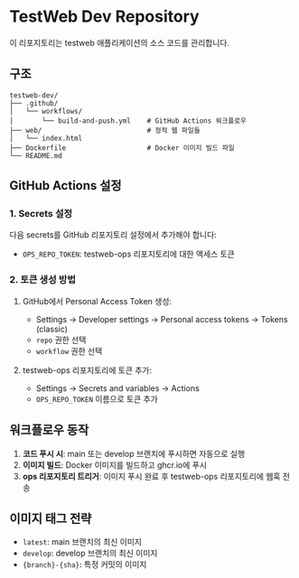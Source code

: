 # TestWeb Dev Repository

이 리포지토리는 testweb 애플리케이션의 소스 코드를 관리합니다.

## 구조

```
testweb-dev/
├── .github/
│   └── workflows/
│       └── build-and-push.yml    # GitHub Actions 워크플로우
├── web/                          # 정적 웹 파일들
│   └── index.html
├── Dockerfile                    # Docker 이미지 빌드 파일
└── README.md
```

## GitHub Actions 설정

### 1. Secrets 설정

다음 secrets를 GitHub 리포지토리 설정에서 추가해야 합니다:

- `OPS_REPO_TOKEN`: testweb-ops 리포지토리에 대한 액세스 토큰

### 2. 토큰 생성 방법

1. GitHub에서 Personal Access Token 생성:
   - Settings → Developer settings → Personal access tokens → Tokens (classic)
   - `repo` 권한 선택
   - `workflow` 권한 선택

2. testweb-ops 리포지토리에 토큰 추가:
   - Settings → Secrets and variables → Actions
   - `OPS_REPO_TOKEN` 이름으로 토큰 추가

## 워크플로우 동작

1. **코드 푸시 시**: main 또는 develop 브랜치에 푸시하면 자동으로 실행
2. **이미지 빌드**: Docker 이미지를 빌드하고 ghcr.io에 푸시
3. **ops 리포지토리 트리거**: 이미지 푸시 완료 후 testweb-ops 리포지토리에 웹훅 전송

## 이미지 태그 전략

- `latest`: main 브랜치의 최신 이미지
- `develop`: develop 브랜치의 최신 이미지
- `{branch}-{sha}`: 특정 커밋의 이미지
